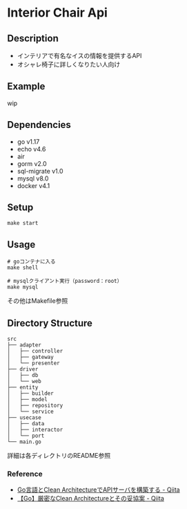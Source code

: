 # Interior Chair Api

## Description
- インテリアで有名なイスの情報を提供するAPI
- オシャレ椅子に詳しくなりたい人向け

## Example
wip

## Dependencies
- go v1.17
- echo v4.6
- air
- gorm v2.0
- sql-migrate v1.0
- mysql v8.0
- docker v4.1

## Setup
```shell
make start
```

## Usage
```shell
# goコンテナに入る
make shell

# mysqlクライアント実行（password：root）
make mysql
```
その他はMakefile参照

## Directory Structure
```text
src
├── adapter
│   ├── controller
│   ├── gateway
│   └── presenter
├── driver
│   ├── db
│   └── web
├── entity
│   ├── builder
│   ├── model
│   ├── repository
│   └── service
├── usecase
│   ├── data
│   ├── interactor
│   └── port
└── main.go
```
詳細は各ディレクトリのREADME参照

### Reference
- [Go言語とClean ArchitectureでAPIサーバを構築する - Qiita](https://qiita.com/ariku/items/874656b33d2e5acdf281)
- [【Go】厳密なClean Architectureとその妥協案 - Qiita](https://qiita.com/ariku/items/659a11767912c2ec266d)

